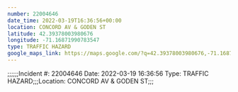 ```yaml
---
number: 22004646
date_time: 2022-03-19T16:36:56+00:00
location: CONCORD AV & GODEN ST
latitude: 42.39378003980676
longitude: -71.16871990783547
type: TRAFFIC HAZARD
google_maps_link: https://maps.google.com/?q=42.39378003980676,-71.16871990783547
---
```


;;;;;;Incident #: 22004646  Date: 2022-03-19 16:36:56   Type: TRAFFIC HAZARD;;;Location: CONCORD AV & GODEN ST;;;
